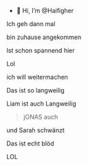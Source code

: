 - 👋 Hi, I’m @Haifigher
































































































































































Ich geh dann mal















































































































bin zuhause angekommen
































































































Ist schon spannend hier































































































































Lol









































ich will weitermachen

























































































Das ist so langweilig


















































































Liam ist auch Langweilig









































>jONAS auch












































und Sarah schwänzt



































































Das ist echt blöd


































































































































LOL
